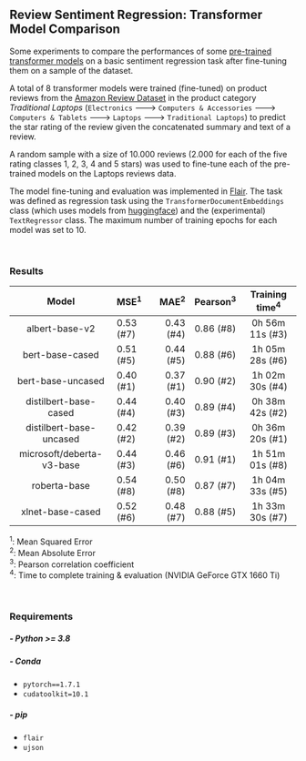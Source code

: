 ## Review Sentiment Regression: Transformer Model Comparison

Some experiments to compare the performances of some [pre-trained transformer models](https://huggingface.co/models) on a basic sentiment regression task after fine-tuning them on a sample of the dataset. 

A total of 8 transformer models were trained (fine-tuned) on product reviews from the [Amazon Review Dataset](https://nijianmo.github.io/amazon/index.html)
in the product category _Traditional Laptops_ (`Electronics` 🡒 `Computers & Accessories` 🡒 `Computers & Tablets` 🡒 `Laptops` 🡒 `Traditional Laptops`)
to predict the star rating of the review given the concatenated summary and text of a review. 

A random sample with a size of 10.000 reviews (2.000 for each of the five rating classes 1, 2, 3, 4 and 5 stars) 
was used to fine-tune each of the pre-trained models on the Laptops reviews data. 

The model fine-tuning and evaluation was implemented in [Flair](https://github.com/flairNLP/flair).
The task was defined as regression task using the `TransformerDocumentEmbeddings` class (which uses models from [huggingface](https://huggingface.co/)) and the (experimental) `TextRegressor` class.
The maximum number of training epochs for each model was set to 10.

<br>

### Results

|               Model               |  MSE<sup>1</sup> | MAE<sup>2</sup> | Pearson<sup>3</sup> | Training time<sup>4</sup> |
|:---------------------------------:|:-----------------|----------------:|:-------------------:|:-------------------------:|
|           albert-base-v2          | 0.53 (#7)        | 0.43 (#4)       | 0.86 (#8)           | 0h 56m 11s (#3)           |
|          bert-base-cased          | 0.51 (#5)        | 0.44 (#5)       | 0.88 (#6)           | 1h 05m 28s (#6)           |
|         bert-base-uncased         | 0.40 (#1)        | 0.37 (#1)       | 0.90 (#2)           | 1h 02m 30s (#4)           |
|       distilbert-base-cased       | 0.44 (#4)        | 0.40 (#3)       | 0.89 (#4)           | 0h 38m 42s (#2)           |
|      distilbert-base-uncased      | 0.42 (#2)        | 0.39 (#2)       | 0.89 (#3)           | 0h 36m 20s (#1)           |
|     microsoft/deberta-v3-base     | 0.44 (#3)        | 0.46 (#6)       | 0.91 (#1)           | 1h 51m 01s (#8)           |
|            roberta-base           | 0.54 (#8)        | 0.50 (#8)       | 0.87 (#7)           | 1h 04m 33s (#5)           |
|          xlnet-base-cased         | 0.52 (#6)        | 0.48 (#7)       | 0.88 (#5)           | 1h 33m 30s (#7)           |

<sup>1</sup>: Mean Squared Error<br>
<sup>2</sup>: Mean Absolute Error<br>
<sup>3</sup>: Pearson correlation coefficient<br>
<sup>4</sup>: Time to complete training & evaluation (NVIDIA GeForce GTX 1660 Ti)<br>

<br>

### Requirements

##### - Python >= 3.8

##### - Conda
  - `pytorch==1.7.1`
  - `cudatoolkit=10.1`

##### - pip
  - `flair`
  - `ujson`
